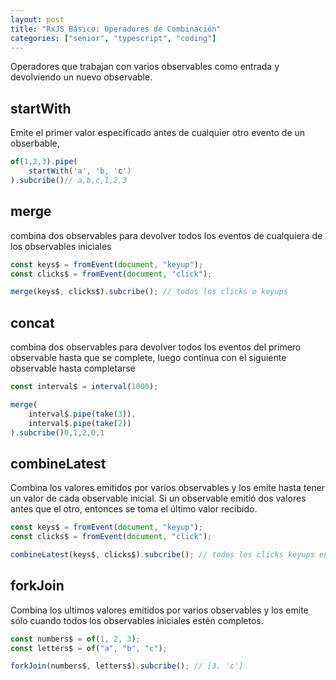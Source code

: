 ```yaml
---
layout: post
title: "RxJS Básico: Operadores de Combinación"
categories: ["senior", "typescript", "coding"]
---
```


Operadores que trabajan con varios observables como entrada y devolviendo un nuevo observable.<!--more-->

## startWith

Emite el primer valor especificado antes de cualquier otro evento de un obserbable,

```javascript
of(1,2,3).pipe(
    startWith('a', 'b, 'c')
).subcribe()// a,b,c,1,2,3
```

## merge

combina dos observables para devolver todos los eventos de cualquiera de los observables iniciales

```javascript
const keys$ = fromEvent(document, "keyup");
const clicks$ = fromEvent(document, "click");

merge(keys$, clicks$).subcribe(); // todos los clicks o keyups
```

## concat

combina dos observables para devolver todos los eventos del primero observable hasta que se complete, luego continua con el siguiente observable hasta completarse

```javascript
const interval$ = interval(1000);

merge(
    interval$.pipe(take(3)),
    interval$.pipe(take(2))
).subcribe()0,1,2,0,1
```

## combineLatest

Combina los valores emitidos por varios observables y los emite hasta tener un valor de cada observable inicial.
Si un observable emitió dos valores antes que el otro, entonces se toma el último valor recibido.

```javascript
const keys$ = fromEvent(document, "keyup");
const clicks$ = fromEvent(document, "click");

combineLatest(keys$, clicks$).subcribe(); // todos los clicks keyups en pares
```

## forkJoin

Combina los ultimos valores emitidos por varios observables y los emite sólo cuando todos los observables iniciales estén completos.

```javascript
const numbers$ = of(1, 2, 3);
const letters$ = of("a", "b", "c");

forkJoin(numbers$, letters$).subcribe(); // [3, 'c']
```
